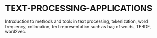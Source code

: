 # TEXT-PROCESSING-APPLICATIONS

Introduction to methods and tools in text processing, tokenization, word frequency, collocation, text representation such as bag of words, TF-IDF, word2vec.
